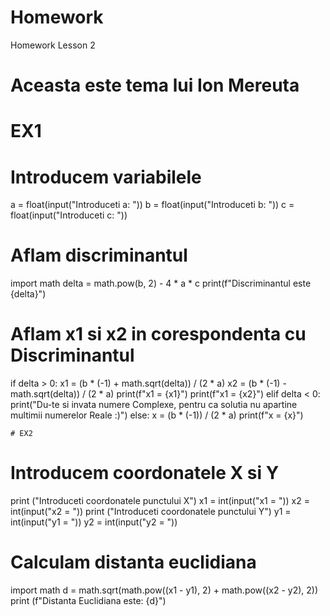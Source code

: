 # Homework
Homework Lesson 2
# Aceasta este tema lui Ion Mereuta
# EX1

# Introducem variabilele
a = float(input("Introduceti a: "))
b = float(input("Introduceti b: "))
c = float(input("Introduceti c: "))
# Aflam discriminantul 
import math
delta = math.pow(b, 2) - 4 * a * c
print(f"Discriminantul este {delta}")
# Aflam x1 si x2 in corespondenta cu Discriminantul 
if delta > 0:
    x1 = (b * (-1) + math.sqrt(delta)) / (2 * a)
    x2 = (b * (-1) - math.sqrt(delta)) / (2 * a)
    print(f"x1 = {x1}")
    print(f"x1 = {x2}")
elif delta < 0:
    print("Du-te si invata numere Complexe, pentru ca solutia nu apartine multimii numerelor Reale :)")
else:
    x = (b * (-1)) / (2 * a)
    print(f"x = {x}")
    
    # EX2

# Introducem coordonatele X si Y
print ("Introduceti coordonatele punctului X")
x1 = int(input("x1 = "))
x2 = int(input("x2 = "))
print ("Introduceti coordonatele punctului Y")
y1 = int(input("y1 = "))
y2 = int(input("y2 = "))
# Calculam distanta euclidiana
import math
d = math.sqrt(math.pow((x1 - y1), 2) + math.pow((x2 - y2), 2))
print (f"Distanta Euclidiana este: {d}")
